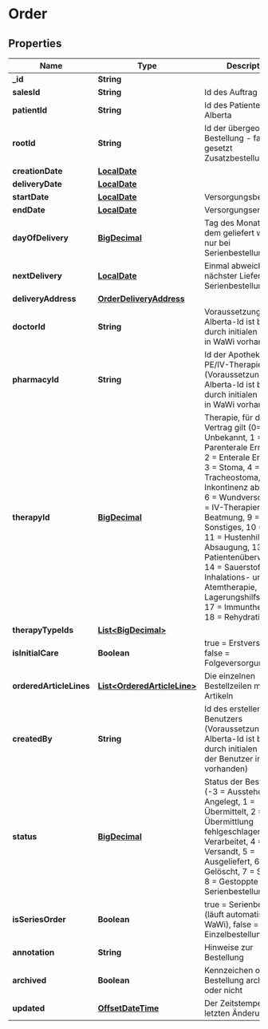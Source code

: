 # Order

## Properties
Name | Type | Description | Notes
------------ | ------------- | ------------- | -------------
**_id** | **String** |  |  [optional]
**salesId** | **String** | Id des Auftrag im WaWi |  [optional]
**patientId** | **String** | Id des Patienten in Alberta | 
**rootId** | **String** | Id der übergeordeneten Bestellung - falls gesetzt Zusatzbestellung |  [optional]
**creationDate** | [**LocalDate**](LocalDate.md) |  |  [optional]
**deliveryDate** | [**LocalDate**](LocalDate.md) |  | 
**startDate** | [**LocalDate**](LocalDate.md) | Versorgungsbeginn |  [optional]
**endDate** | [**LocalDate**](LocalDate.md) | Versorgungsende |  [optional]
**dayOfDelivery** | [**BigDecimal**](BigDecimal.md) | Tag des Monats an dem geliefert wird -&gt; nur bei Serienbestellung! |  [optional]
**nextDelivery** | [**LocalDate**](LocalDate.md) | Einmal abweichender nächster Liefertag bei Serienbestellung |  [optional]
**deliveryAddress** | [**OrderDeliveryAddress**](OrderDeliveryAddress.md) |  | 
**doctorId** | **String** | Voraussetzung, Alberta-Id ist bereits durch initialen Abgleich in WaWi vorhanden | 
**pharmacyId** | **String** | Id der Apotheke bei PE/IV-Therapien (Voraussetzung, Alberta-Id ist bereits durch initialen Abgleich in WaWi vorhanden) |  [optional]
**therapyId** | [**BigDecimal**](BigDecimal.md) | Therapie, für die der Vertrag gilt (0&#x3D; Unbekannt, 1 &#x3D; Parenterale Ernährung, 2 &#x3D; Enterale Ernährung, 3 &#x3D; Stoma, 4 &#x3D; Tracheostoma, 5 &#x3D; Inkontinenz ableitend, 6 &#x3D; Wundversorgung, 7 &#x3D; IV-Therapien, 8 &#x3D; Beatmung, 9 &#x3D; Sonstiges, 10 &#x3D; OSA, 11 &#x3D; Hustenhilfen, 12 &#x3D; Absaugung, 13 &#x3D; Patientenüberwachung, 14 &#x3D; Sauerstoff, 15 &#x3D; Inhalations- und Atemtherapie, 16 &#x3D; Lagerungshilfsmittel, 17 &#x3D; Immuntherapie, 18 &#x3D; Rehydration) | 
**therapyTypeIds** | [**List&lt;BigDecimal&gt;**](BigDecimal.md) |  |  [optional]
**isInitialCare** | **Boolean** | true &#x3D; Erstversorgung, false &#x3D; Folgeversorgung | 
**orderedArticleLines** | [**List&lt;OrderedArticleLine&gt;**](OrderedArticleLine.md) | Die einzelnen Bestellzeilen mit Artikeln |  [optional]
**createdBy** | **String** | Id des erstellenden Benutzers (Voraussetzung, Alberta-Id ist bereits durch initialen Abgleich der Benutzer in WaWi vorhanden) |  [optional]
**status** | [**BigDecimal**](BigDecimal.md) | Status der Bestellung (-3 &#x3D; Ausstehend, 0 &#x3D; Angelegt, 1 &#x3D; Übermittelt, 2 &#x3D; Übermittlung fehlgeschlagen, 3 &#x3D; Verarbeitet, 4 &#x3D; Versandt, 5 &#x3D; Ausgeliefert, 6 &#x3D; Gelöscht, 7 &#x3D; Storniert, 8 &#x3D; Gestoppte Serienbestellung) |  [optional]
**isSeriesOrder** | **Boolean** | true &#x3D; Serienbestellung (läuft automatisch über WaWi), false &#x3D; normale Einzelbestellung |  [optional]
**annotation** | **String** | Hinweise zur Bestellung |  [optional]
**archived** | **Boolean** | Kennzeichen ob Bestellung archiviert ist oder nicht |  [optional]
**updated** | [**OffsetDateTime**](OffsetDateTime.md) | Der Zeitstempel der letzten Änderung |  [optional]
